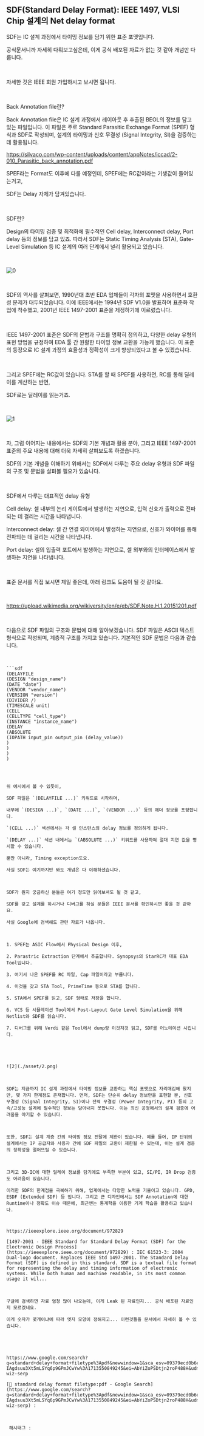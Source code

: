 ## SDF(Standard Delay Format): IEEE 1497, VLSI Chip 설계의 Net delay format

SDF는 IC 설계 과정에서 타이밍 정보를 담기 위한 표준 포맷입니다.

공식문서니까 자세히 다뤄보고싶은데, 이게 공식 배포된 자료가 없는 것 같아 개념만 다룹니다.

​

자세한 것은 IEEE 회원 가입하시고 보시면 됩니다.

​

Back Annotation file란?

Back Annotation file은 IC 설계 과정에서 레이아웃 후 추출된 BEOL의 정보를 담고 있는 파일입니다. 이 파일은 주로 Standard Parasitic Exchange Format (SPEF) 형식과 SDF로 작성되며, 설계의 타이밍과 신호 무결성 (Signal Integrity, SI)을 검증하는 데 활용됩니다. 

https://silvaco.com/wp-content/uploads/content/appNotes/iccad/2-010_Parasitic_back_annotation.pdf

SPEF라는 Format도 이후에 다룰 예정인데, SPEF에는 RC값이라는 기생값이 들어있는거고,

SDF는 Delay 자체가 담겨있습니다.

​

SDF란?

Design의 타이밍 검증 및 최적화에 필수적인 Cell delay, Interconnect delay, Port delay 등의 정보를 담고 있죠. 따라서 SDF는 Static Timing Analysis (STA), Gate-Level Simulation 등 IC 설계의 여러 단계에서 널리 활용되고 있습니다.

​

![0](./asset/0.png)

​

SDF의 역사를 살펴보면, 1990년대 초반 EDA 업체들이 각자의 포맷을 사용하면서 호환성 문제가 대두되었습니다. 이에 IEEE에서는 1994년 SDF V1.0을 발표하며 표준화 작업에 착수했고, 2001년 IEEE 1497-2001 표준을 제정하기에 이르렀습니다.

​

IEEE 1497-2001 표준은 SDF의 문법과 구조를 명확히 정의하고, 다양한 delay 유형의 표현 방법을 규정하여 EDA 툴 간 원활한 타이밍 정보 교환을 가능케 했습니다. 이 표준의 등장으로 IC 설계 과정의 효율성과 정확성이 크게 향상되었다고 볼 수 있겠습니다.

​

그리고 SPEF에는 RC값이 있습니다. STA를 할 때 SPEF를 사용하면, RC를 통해 딜레이를 계산하는 반면,

SDF로는 딜레이를 읽는거죠.

​

![1](./asset/1.png)

​

자, 그럼 이어지는 내용에서는 SDF의 기본 개념과 활용 분야, 그리고 IEEE 1497-2001 표준의 주요 내용에 대해 더욱 자세히 살펴보도록 하겠습니다.

SDF의 기본 개념을 이해하기 위해서는 SDF에서 다루는 주요 delay 유형과 SDF 파일의 구조 및 문법을 살펴볼 필요가 있습니다.

​

SDF에서 다루는 대표적인 delay 유형

Cell delay: 셀 내부의 논리 게이트에서 발생하는 지연으로, 입력 신호가 출력으로 전파되는 데 걸리는 시간을 나타냅니다.

Interconnect delay: 셀 간 연결 와이어에서 발생하는 지연으로, 신호가 와이어를 통해 전파되는 데 걸리는 시간을 나타냅니다.

Port delay: 셀의 입출력 포트에서 발생하는 지연으로, 셀 외부와의 인터페이스에서 발생하는 지연을 나타냅니다.

​

표준 문서를 직접 보시면 제일 좋은데, 아래 링크도 도움이 될 것 같아요.

​

https://upload.wikimedia.org/wikiversity/en/e/eb/SDF.Note.H.1.20151201.pdf

​

다음으로 SDF 파일의 구조와 문법에 대해 알아보겠습니다. SDF 파일은 ASCII 텍스트 형식으로 작성되며, 계층적 구조를 가지고 있습니다. 기본적인 SDF 문법은 다음과 같습니다.

​

```
```sdf
(DELAYFILE
(DESIGN "design_name")
(DATE "date")
(VENDOR "vendor_name")
(VERSION "version")
(DIVIDER /)
(TIMESCALE unit)
(CELL
(CELLTYPE "cell_type")
(INSTANCE "instance_name")
(DELAY
(ABSOLUTE
(IOPATH input_pin output_pin (delay_value))
)
)
)
)
```
```

​

위 예시에서 볼 수 있듯이,

SDF 파일은 `(DELAYFILE ...)` 키워드로 시작하며,

내부에 `(DESIGN ...)`, `(DATE ...)`, `(VENDOR ...)` 등의 헤더 정보를 포함합니다. 

`(CELL ...)` 섹션에서는 각 셀 인스턴스의 delay 정보를 정의하게 됩니다.

`(DELAY ...)` 섹션 내에서는 `(ABSOLUTE ...)` 키워드를 사용하여 절대 지연 값을 명시할 수 있습니다.

뿐만 아니라, Timing exception도요.

사실 SDF는 여기까지만 봐도 개념은 다 이해하셨습니다.

​

SDF가 뭔지 궁금하신 분들은 여기 정도만 읽어보셔도 될 것 같고,

SDF를 갖고 설계를 하시거나 디버그를 하실 분들은 IEEE 문서를 확인하시면 좋을 것 같아요.

사실 Google에 검색해도 관련 자료가 나옵니다.

​

1. SPEF는 ASIC Flow에서 Physical Design 이후,

2. Parastric Extraction 단계에서 추출합니다. Synopsys의 StarRC가 대표 EDA Tool입니다.

3. 여기서 나온 SPEF를 RC 파일, Cap 파일이라고 부릅니다.

4. 이것을 갖고 STA Tool, PrimeTime 등으로 STA를 합니다.

5. STA에서 SPEF를 읽고, SDF 형태로 저장을 합니다.

6. VCS 등 시뮬레이션 Tool에서 Post-Layout Gate Level Simulation을 위해 Netlist와 SDF를 읽습니다.

7. 디버그를 위해 Verdi 같은 Tool에서 dump랑 이것저것 읽고, SDF를 어노테이션 시킵니다.

​

​

![2](./asset/2.png)

​

SDF는 지금까지 IC 설계 과정에서 타이밍 정보를 교환하는 핵심 포맷으로 자리매김해 왔지만, 몇 가지 한계점도 존재합니다. 먼저, SDF는 단순히 delay 정보만을 표현할 뿐, 신호 무결성 (Signal Integrity, SI)이나 전력 무결성 (Power Integrity, PI) 등의 고속/고성능 설계에 필수적인 정보는 담아내지 못합니다. 이는 최신 공정에서의 설계 검증에 어려움을 야기할 수 있습니다.

​

또한, SDF는 설계 계층 간의 타이밍 정보 전달에 제한이 있습니다. 예를 들어, IP 단위의 설계에서는 IP 공급자와 사용자 간에 SDF 파일의 교환이 제한될 수 있는데, 이는 설계 검증의 정확성을 떨어뜨릴 수 있습니다.

​

그리고 3D-IC에 대한 딜레이 정보를 담기에도 부족한 부분이 있고, SI/PI, IR Drop 검증도 어려움이 있습니다.

이러한 SDF의 한계점을 극복하기 위해, 업계에서는 다양한 노력을 기울이고 있습니다. GPD, ESDF (Extended SDF) 등 입니다. 그리고 큰 디자인에서는 SDF Annotation에 대한 Runtime이나 정확도 이슈 때문에, 최근엔는 통계학을 이용한 기계 학습을 활용하고 있습니다.

​

https://ieeexplore.ieee.org/document/972829

[1497-2001 - IEEE Standard for Standard Delay Format (SDF) for the Electronic Design Process](https://ieeexplore.ieee.org/document/972829) : IEC 61523-3: 2004 Dual-logo document. Replaces IEEE Std 1497-2001. The Standard Delay Format (SDF) is defined in this standard. SDF is a textual file format for representing the delay and timing information of electronic systems. While both human and machine readable, in its most common usage it wil...

​

구글에 검색하면 자료 엄청 많이 나오는데, 이게 Leak 된 자료인지... 공식 배포된 자료인지 모르겠네요.

이게 숫자가 몇개이냐에 따라 엣지 모양이 정해지고... 이런것들을 문서에서 자세히 볼 수 있습니다.

​

​

https://www.google.com/search?q=standard+delay+format+filetype%3Apdf&newwindow=1&sca_esv=09379ecd0b6efd91&sxsrf=ACQVn0-IAgdsuu3Xt5mLSYq6p9GPmJCwYw%3A1713550849245&ei=AbYiZoPSDtjn2roP488H&udm=&ved=0ahUKEwjD1rGt8s6FAxXYs1YBHePnAQAQ4dUDCBA&uact=5&oq=standard+delay+format+filetype%3Apdf&gs_lp=Egxnd3Mtd2l6LXNlcnAiInN0YW5kYXJkIGRlbGF5IGZvcm1hdCBmaWxldHlwZTpwZGZI7RRQAFj0E3AAeAGQAQCYAYABoAHrCaoBAzguNbgBA8gBAPgBAZgCCqACgAjCAgUQABiABMICChAAGIAEGEMYigXCAgQQABgewgIHEAAYgAQYE8ICBhAAGBMYHsICCBAAGIAEGKIEwgIIEAAYExgIGB7CAgkQABiABBgTGA3CAggQABgTGA0YHsICChAAGBMYCBgNGB7CAgcQIRigARgKwgIFECEYoAGYAwCSBwM0LjagB_Iu&sclient=gws-wiz-serp

[🔎 standard delay format filetype:pdf - Google Search](https://www.google.com/search?q=standard+delay+format+filetype%3Apdf&newwindow=1&sca_esv=09379ecd0b6efd91&sxsrf=ACQVn0-IAgdsuu3Xt5mLSYq6p9GPmJCwYw%3A1713550849245&ei=AbYiZoPSDtjn2roP488H&udm=&ved=0ahUKEwjD1rGt8s6FAxXYs1YBHePnAQAQ4dUDCBA&uact=5&oq=standard+delay+format+filetype%3Apdf&gs_lp=Egxnd3Mtd2l6LXNlcnAiInN0YW5kYXJkIGRlbGF5IGZvcm1hdCBmaWxldHlwZTpwZGZI7RRQAFj0E3AAeAGQAQCYAYABoAHrCaoBAzguNbgBA8gBAPgBAZgCCqACgAjCAgUQABiABMICChAAGIAEGEMYigXCAgQQABgewgIHEAAYgAQYE8ICBhAAGBMYHsICCBAAGIAEGKIEwgIIEAAYExgIGB7CAgkQABiABBgTGA3CAggQABgTGA0YHsICChAAGBMYCBgNGB7CAgcQIRigARgKwgIFECEYoAGYAwCSBwM0LjagB_Iu&sclient=gws-wiz-serp) :  

​

 해시태그 : 
